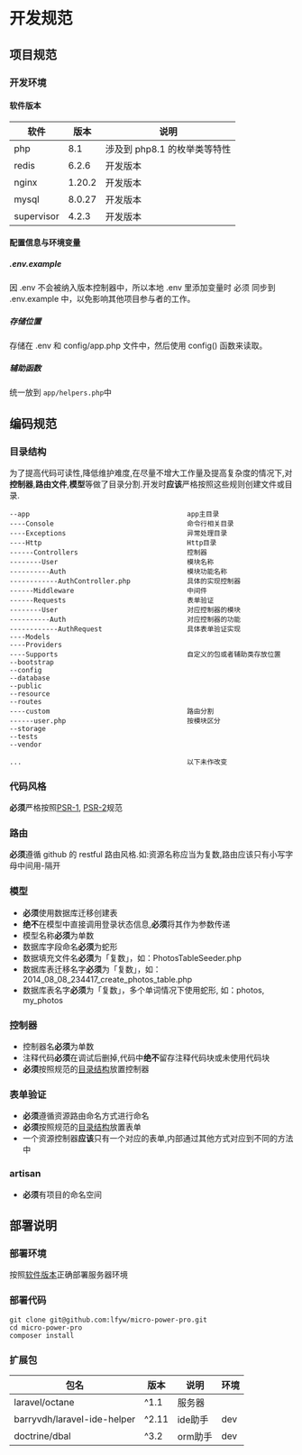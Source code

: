 # 开发规范

## 项目规范
### 开发环境
#### <a id="software-version">软件版本</a>

|  软件   | 版本  | 说明 |
|  ----  | ----  | ---- |
| php  | 8.1 | 涉及到 php8.1 的枚举类等特性|
| redis  | 6.2.6 |开发版本|
| nginx | 1.20.2 | 开发版本|
| mysql| 8.0.27| 开发版本 |
| supervisor | 4.2.3 | 开发版本 |

#### 配置信息与环境变量

##### .env.example

因 .env 不会被纳入版本控制器中，所以本地 .env 里添加变量时 必须 同步到 .env.example 中，以免影响其他项目参与者的工作。

##### 存储位置

存储在 .env 和 config/app.php 文件中，然后使用 config() 函数来读取。

##### 辅助函数

统一放到 `app/helpers.php`中

## 编码规范
### <a id="catalog">目录结构</a>

为了提高代码可读性,降低维护难度,在尽量不增大工作量及提高复杂度的情况下,对**控制器**,**路由文件**,**模型**等做了目录分割.开发时**应该**严格按照这些规则创建文件或目录.

```
--app                                       app主目录
----Console                                 命令行相关目录
----Exceptions                              异常处理目录
----Http                                    Http目录
------Controllers                           控制器
--------User                                模块名称
----------Auth                              模块功能名称
------------AuthController.php              具体的实现控制器
------Middleware                            中间件
------Requests                              表单验证
--------User                                对应控制器的模块
----------Auth                              对应控制器的功能
------------AuthRequest                     具体表单验证实现
----Models
----Providers
----Supports                                自定义的包或者辅助类存放位置
--bootstrap
--config
--database
--public
--resource
--routes
----custom                                  路由分割
------user.php                              按模块区分
--storage
--tests
--vendor

...                                         以下未作改变
```
### 代码风格

**必须**严格按照[PSR-1](https://www.php-fig.org/psr/psr-1/), [PSR-2](https://www.php-fig.org/psr/psr-2/)规范

### 路由

**必须**遵循 github 的 restful 路由风格.如:资源名称应当为复数,路由应该只有小写字母中间用-隔开

### 模型

* **必须**使用数据库迁移创建表
* **绝不**在模型中直接调用登录状态信息,**必须**将其作为参数传递
* 模型名称**必须**为单数
* 数据库字段命名**必须**为蛇形
* 数据填充文件名**必须**为「复数」，如：PhotosTableSeeder.php
* 数据库表迁移名字**必须**为「复数」，如：2014_08_08_234417_create_photos_table.php
* 数据库表名字**必须**为「复数」，多个单词情况下使用蛇形, 如：photos, my_photos

### 控制器

* 控制器名**必须**为单数
* 注释代码**必须**在调试后删掉,代码中**绝不**留存注释代码块或未使用代码块
* **必须**按照规范的[目录结构](#catalog)放置控制器

### 表单验证

* **必须**遵循资源路由命名方式进行命名
* **必须**按照规范的[目录结构](#catalog)放置表单
* 一个资源控制器**应该**只有一个对应的表单,内部通过其他方式对应到不同的方法中
  
### artisan

* **必须**有项目的命名空间



## 部署说明
### 部署环境

按照[软件版本](#software-version)正确部署服务器环境

### 部署代码
   
```
git clone git@github.com:lfyw/micro-power-pro.git
cd micro-power-pro
composer install
```


### 扩展包

| 包名  | 版本  | 说明  | 环境|
| ---- | ---- | ---- | ---- |
|  laravel/octane  | ^1.1  | 服务器 |  |
|  barryvdh/laravel-ide-helper | ^2.11 | ide助手 | dev |
|  doctrine/dbal | ^3.2 | orm助手 | dev |
